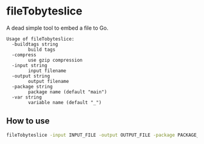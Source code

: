 # fileTobyteslice

A dead simple tool to embed a file to Go.

```
Usage of fileTobyteslice:
  -buildtags string
        build tags
  -compress
        use gzip compression
  -input string
        input filename
  -output string
        output filename
  -package string
        package name (default "main")
  -var string
        variable name (default "_")
```

## How to use

```sh
fileTobyteslice -input INPUT_FILE -output OUTPUT_FILE -package PACKAGE_NAME -var VARIABLE_NAME
```
